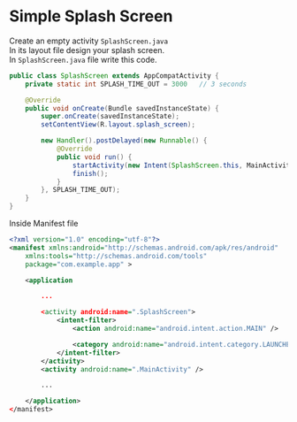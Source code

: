 # Simple Splash Screen

Create an empty activity `SplashScreen.java`  
In its layout file design your splash screen.  
In `SplashScreen.java` file write this code.

```Java
public class SplashScreen extends AppCompatActivity {
    private static int SPLASH_TIME_OUT = 3000   // 3 seconds

    @Override
    public void onCreate(Bundle savedInstanceState) {
        super.onCreate(savedInstanceState);
        setContentView(R.layout.splash_screen);

        new Handler().postDelayed(new Runnable() {
            @Override
            public void run() {
                startActivity(new Intent(SplashScreen.this, MainActivity.class));
                finish();
            }
        }, SPLASH_TIME_OUT);
    }
}
```

Inside Manifest file

```xml
<?xml version="1.0" encoding="utf-8"?>
<manifest xmlns:android="http://schemas.android.com/apk/res/android"
    xmlns:tools="http://schemas.android.com/tools"
    package="com.example.app" >

    <application

        ...

        <activity android:name=".SplashScreen">
            <intent-filter>
                <action android:name="android.intent.action.MAIN" />

                <category android:name="android.intent.category.LAUNCHER" />
            </intent-filter>
        </activity>
        <activity android:name=".MainActivity" />

        ...

    </application>
</manifest>
```
